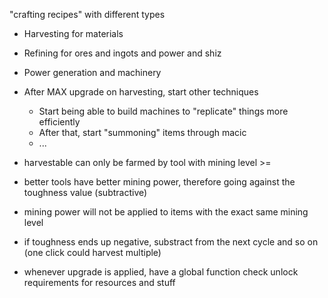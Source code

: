 "crafting recipes" with different types
- Harvesting for materials
- Refining for ores and ingots and power and shiz
- Power generation and machinery
- After MAX upgrade on harvesting, start other techniques
    - Start being able to build machines to "replicate" things more efficiently
    - After that, start "summoning" items through macic
    - ...

- harvestable can only be farmed by tool with mining level >= 
- better tools have better mining power, therefore going against the toughness value (subtractive)
- mining power will not be applied to items with the exact same mining level
- if toughness ends up negative, substract from the next cycle and so on (one click could harvest multiple)

- whenever upgrade is applied, have a global function check unlock requirements for resources and stuff
